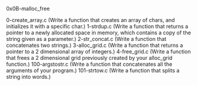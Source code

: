 0x0B-malloc_free

0-create_array.c (Write a function that creates an array of chars, and initializes it with a specific char.)
1-strdup.c (Write a function that returns a pointer to a newly allocated space in memory, which contains a copy of the string given as a parameter.)
2-str_concat.c (Write a function that concatenates two strings.)
3-alloc_grid.c (Write a function that returns a pointer to a 2 dimensional array of integers.)
4-free_grid.c (Write a function that frees a 2 dimensional grid previously created by your alloc_grid function.)
100-argstostr.c (Write a function that concatenates all the arguments of your program.)
101-strtow.c (Write a function that splits a string into words.)
